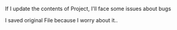 If I update the contents of Project,
I'll face some issues about bugs

I saved original File because I worry about it..
